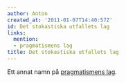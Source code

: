 ```yaml
---
author: Anton
created_at: '2011-01-07T14:40:57Z'
id: Det stokastiska utfallets lag
links:
  mention:
  - pragmatismens lag
title: Det stokastiska utfallets lag
---
```


Ett annat namn på [pragmatismens lag].

  [pragmatismens lag]: pragmatismens_lag
